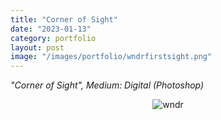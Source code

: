 ```yaml
---
title: "Corner of Sight"
date: "2023-01-13"
category: portfolio
layout: post
image: "/images/portfolio/wndrfirstsight.png"
---
```

*"Corner of Sight", Medium: Digital (Photoshop)*

<p align="center">
<span class="image fit"><img src='/images/portfolio/wndrfirstsight.png' alt="wndr"/></span>
</p>
